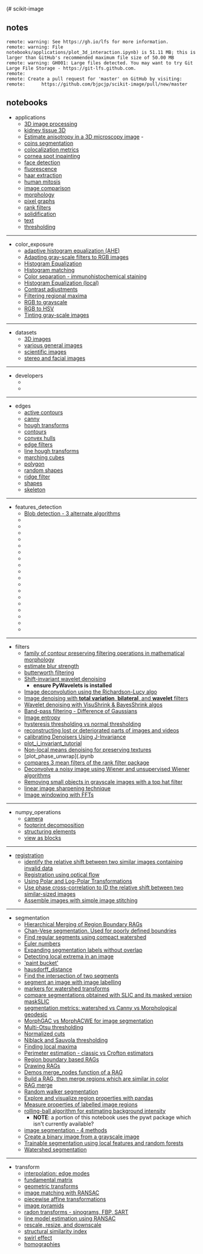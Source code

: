 (# scikit-image
## notes
	remote: warning: See https://gh.io/lfs for more information.
	remote: warning: File notebooks/applications/plot_3d_interaction.ipynb) is 51.11 MB; this is larger than GitHub's recommended maximum file size of 50.00 MB
	remote: warning: GH001: Large files detected. You may want to try Git Large File Storage - https://git-lfs.github.com.
	remote: 
	remote: Create a pull request for 'master' on GitHub by visiting:
	remote:      https://github.com/bjpcjp/scikit-image/pull/new/master
## notebooks
- applications
	- [3D image processing](notebooks/applications/plot_3d_image_processing.ipynb)
	- [kidney tissue 3D](notebooks/applications/plot_3d_interaction.ipynb)
 	- [Estimate anisotropy in a 3D microscopy image](notebooks/applications/plot_3d_structure_tensor.ipynb)        - 
	- [coins segmentation](notebooks/applications/plot_coins_segmentation.ipynb)
	- [colocalization metrics](notebooks/applications/plot_colocalization_metrics.ipynb)
	- [cornea spot inpainting](notebooks/applications/plot_cornea_spot_inpainting.ipynb)
	- [face detection](notebooks/applications/plot_face_detection.ipynb)
	- [fluorescence](notebooks/applications/plot_fluorescence_nuclear_envelope.ipynb)
	- [haar extraction](notebooks/applications/plot_haar_extraction_selection_classification.ipynb)
	- [human mitosis](notebooks/applications/plot_human_mitosis.ipynb)
	- [image comparison](notebooks/applications/plot_image_comparison.ipynb)
	- [morphology](notebooks/applications/plot_morphology.ipynb)
	- [pixel graphs](notebooks/applications/plot_pixel_graphs.ipynb)
	- [rank filters](notebooks/applications/plot_rank_filters.ipynb)
	- [solidification](notebooks/applications/plot_solidification_tracking.ipynb)
	- [text](notebooks/applications/plot_text.ipynb)
	- [thresholding](notebooks/applications/plot_thresholding_guide.ipynb)
---
- color_exposure
	- [adaptive histogram equalization (AHE)](notebooks/color_exposure/plot_adapt_hist_eq_3d.ipynb)
	- [Adapting gray-scale filters to RGB images](notebooks/color_exposure/plot_adapt_rgb.ipynb)
	- [Histogram Equalization](notebooks/color_exposure/plot_equalize.ipynb)
	- [Histogram matching](notebooks/color_exposure/plot_histogram_matching.ipynb)
	- [Color separation - immunohistochemical staining](notebooks/color_exposure/plot_ihc_color_separation.ipynb)
	- [Histogram Equalization (local)](notebooks/color_exposure/plot_local_equalize.ipynb)
	- [Contrast adjustments](notebooks/color_exposure/plot_log_gamma.ipynb)
	- [Filtering regional maxima](notebooks/color_exposure/plot_regional_maxima.ipynb)
	- [RGB to grayscale](notebooks/color_exposure/plot_rgb_to_gray.ipynb)
	- [RGB to HSV](notebooks/color_exposure/plot_rgb_to_hsv.ipynb)
	- [Tinting gray-scale images](notebooks/color_exposure/plot_tinting_grayscale_images.ipynb)
---
- datasets
	- [3D images](notebooks/data/plot_3d.ipynb)
	- [various general images](notebooks/data/plot_general.ipynb)
	- [scientific images](notebooks/data/plot_scientific.ipynb)
	- [stereo and facial images](notebooks/data/plot_specific.ipynb)
---
- developers
	- [](plot_max_tree.ipynb)
	- [](plot_threshold_li.ipynb)
---
- edges
	- [active contours](plot_active_contours.ipynb)
	- [canny](plot_canny.ipynb)
	- [hough transforms](plot_circular_elliptical_hough_transform.ipynb)
	- [contours](plot_contours.ipynb)
	- [convex hulls](plot_convex_hull.ipynb)
	- [edge filters](plot_edge_filter.ipynb)
	- [line hough transforms](plot_line_hough_transform.ipynb)
	- [marching cubes](plot_marching_cubes.ipynb)
	- [polygon](plot_polygon.ipynb)
	- [random shapes](plot_random_shapes.ipynb)
	- [ridge filter](plot_ridge_filter.ipynb)
	- [shapes](plot_shapes.ipynb)
	- [skeleton](plot_skeleton.ipynb)
---
- features_detection
	- [Blob detection - 3 alternate algorithms](plot_blob.ipynb)
	- [](plot_brief.ipynb)
	- [](plot_censure.ipynb)
	- [](plot_corner.ipynb)
	- [](plot_daisy.ipynb)
	- [](plot_fisher_vector.ipynb)
	- [](plot_gabor.ipynb)
	- [](plot_gabors_from_astronaut.ipynb)
	- [](plot_glcm.ipynb)
	- [](plot_haar.ipynb)
	- [](plot_hog.ipynb)
	- [](plot_holes_and_peaks.ipynb)
	- [](plot_local_binary_pattern.ipynb)
	- [](plot_multiblock_local_binary_pattern.ipynb)
	- [](plot_orb.ipynb)
	- [](plot_shape_index.ipynb)
	- [](plot_sift.ipynb)
	- [](plot_template.ipynb)
	- [](plot_windowed_histogram.ipynb)
---
- filters
	- [family of contour preserving filtering operations in mathematical morphology](plot_attribute_operators.ipynb) 
	- [estimate blur strength](plot_blur_effect.ipynb) 
	- [butterworth filtering](plot_butterworth.ipynb) 
	- [Shift-invariant wavelet denoising](plot_cycle_spinning.ipynb) 
        - **ensure PyWavelets is installed**
	- [Image deconvolution using the Richardson-Lucy algo](plot_deconvolution.ipynb) 
	- [Image denoising with __total variation__, __bilateral__, and __wavelet__ filters](plot_denoise.ipynb) 
	- [Wavelet denoising with VisuShrink & BayesShrink algos](plot_denoise_wavelet.ipynb) 
	- [Band-pass filtering - Difference of Gaussians](plot_dog.ipynb) 
	- [Image entropy](plot_entropy.ipynb) 
	- [hysteresis thresholding vs normal thresholding](plot_hysteresis.ipynb)  
	- [reconstructing lost or deteriorated parts of images and videos](plot_inpaint.ipynb) 
	- [calibrating Denoisers Using J-Invariance](plot_j_invariant.ipynb) 
	- [plot_j_invariant_tutorial](plot_j_invariant_tutorial.ipynb)
	- [Non-local means denoising for preserving textures](plot_nonlocal_means.ipynb) 
	- [plot_phase_unwrap](.ipynb
	- [compares 3 mean filters of the rank filter package](plot_rank_mean.ipynb) 
	- [Deconvolve a noisy image using Wiener and unsupervised Wiener algorithms](plot_restoration.ipynb) 
	- [Removing small objects in grayscale images with a top hat filter](plot_tophat.ipynb) 
	- [linear image sharpening technique](plot_unsharp_mask.ipynb) 
	- [Image windowing with FFTs](plot_window.ipynb) 
---
- numpy_operations
	- [camera](plot_camera_numpy.ipynb)
	- [footprint decomposition](plot_footprint_decompositions.ipynb)
	- [structuring elements](plot_structuring_elements.ipynb)
	- [view as blocks](plot_view_as_blocks.ipynb)
---
- [registration](https://en.wikipedia.org/wiki/Image_registration)
	- [identify the relative shift between two similar images containing invalid data](plot_masked_register_translation.ipynb)
	- [Registration using optical flow](plot_opticalflow.ipynb)
	- [Using Polar and Log-Polar Transformations](plot_register_rotation.ipynb)
	- [Use phase cross-correlation to ID the relative shift between two similar-sized images](plot_register_translation.ipynb) 
	- [Assemble images with simple image stitching](plot_stitching.ipynb) 
---
- segmentation
	- [Hierarchical Merging of Region Boundary RAGs](notebooks/segmentation/plot_boundary_merge.ipynb) 
	- [Chan-Vese segmentation. Used for poorly defined boundries](notebooks/segmentation/plot_chan_vese.ipynb) 
	- [Find regular segments using compact watershed](notebooks/segmentation/plot_compact_watershed.ipynb) 
	- [Euler numbers](notebooks/segmentation/plot_euler_number.ipynb)
	- [Expanding segmentation labels without overlap](notebooks/segmentation/plot_expand_labels.ipynb) 
	- [Detecting local extrema in an image](notebooks/segmentation/plot_extrema.ipynb) 
	- ['paint bucket'](notebooks/segmentation/plot_floodfill.ipynb) 
	- [hausdorff_distance](notebooks/segmentation/plot_hausdorff_distance.ipynb)
	- [Find the intersection of two segments](notebooks/segmentation/plot_join_segmentations.ipynb) 
	- [segment an image with image labelling](notebooks/segmentation/plot_label.ipynb)
	- [markers for watershed transforms](notebooks/segmentation/plot_marked_watershed.ipynb)
	- [compare segmentations obtained with SLIC and its masked version maskSLIC](notebooks/segmentation/plot_mask_slic.ipynb)
	- [segmentation metrics: watershed vs Canny vs Morphological geodesic](notebooks/segmentation/plot_metrics.ipynb)
	- [MorphGAC vs MorphACWE for image segmentation](notebooks/segmentation/plot_morphsnakes.ipynb) 
	- [Multi-Otsu thresholding](notebooks/segmentation/plot_multiotsu.ipynb) 
	- [Normalized cuts](notebooks/segmentation/plot_ncut.ipynb) 
	- [Niblack and Sauvola thresholding](notebooks/segmentation/plot_niblack_sauvola.ipynb) 
	- [Finding local maxima](notebooks/segmentation/plot_peak_local_max.ipynb) 
	- [Perimeter estimation - classic vs Crofton estimators](notebooks/segmentation/plot_perimeters.ipynb) 
	- [Region boundary based RAGs](notebooks/segmentation/plot_rag_boundary.ipynb) 
	- [Drawing RAGs](notebooks/segmentation/plot_rag_draw.ipynb) 
	- [Demos merge_nodes function of a RAG](notebooks/segmentation/plot_rag.ipynb) 
	- [Build a RAG, then merge regions which are similar in color](notebooks/segmentation/plot_rag_mean_color.ipynb) 
	- [RAG merge](notebooks/segmentation/plot_rag_merge.ipynb)
	- [Random walker segmentation](notebooks/segmentation/plot_random_walker_segmentation.ipynb)
	- [Explore and visualize region properties with pandas](notebooks/segmentation/plot_regionprops.ipynb) 
	- [Measure properties of labelled image regions](notebooks/segmentation/plot_regionprops_table.ipynb) 
	- [rolling-ball algorithm for estimating background intensity](notebooks/segmentation/plot_rolling_ball.ipynb)
        - **NOTE**: a portion of this notebook uses the pywt package which isn't currently available?
	- [image segmentation - 4 methods](notebooks/segmentation/plot_segmentations.ipynb)
	- [Create a binary image from a grayscale image](notebooks/segmentation/plot_thresholding.ipynb) 
	- [Trainable segmentation using local features and random forests](notebooks/segmentation/plot_trainable_segmentation.ipynb) 
	- [Watershed segmentation](notebooks/segmentation/plot_watershed.ipynb) 
---
- transform
	- [interpolation: edge modes](notebooks/transform/plot_edge_modes.ipynb)
	- [fundamental matrix](notebooks/transform/plot_fundamental_matrix.ipynb) 
	- [geometric transforms](notebooks/transform/plot_geometric.ipynb) 
	- [image matching with RANSAC](notebooks/transform/plot_matching.ipynb) 
	- [piecewise affine transformations](notebooks/transform/plot_piecewise_affine.ipynb) 
	- [image pyramids](notebooks/transform/plot_pyramid.ipynb)
	- [radon transforms - sinograms, FBP, SART](notebooks/transform/plot_radon_transform.ipynb)
	- [line model estimation using RANSAC](notebooks/transform/plot_ransac.ipynb) 
	- [rescale, resize, and downscale](notebooks/transform/plot_rescale.ipynb) 
	- [structural similarity index](notebooks/transform/plot_ssim.ipynb) 
	- [swirl effect](notebooks/transform/plot_swirl.ipynb) 
	- [homographies](notebooks/transform/plot_transform_types.ipynb) 

